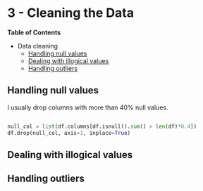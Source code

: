 # 3 - Cleaning the Data

__Table of Contents__
 * Data cleaning
    - [Handling null values](#null)
    - [Dealing with illogical values](#illogical)
    - [Handling outliers](#outliers)

<a id="null"></a> 
## Handling null values

I usually drop columns with more than 40% null values.

```python

null_col = list(df.columns[df.isnull().sum() > len(df)*0.4])
df.drop(null_col, axis=1, inplace=True)

```

<a id="illogical"></a> 
## Dealing with illogical values



<a id="outliers"></a> 
## Handling outliers